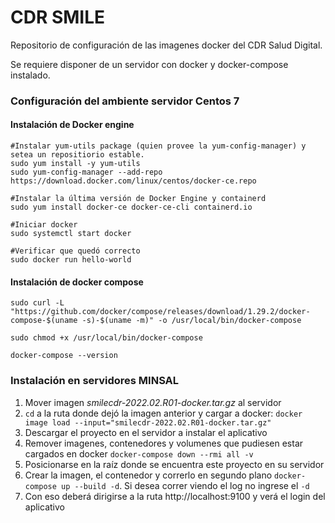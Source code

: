 # CDR SMILE
Repositorio de configuración de las imagenes docker del CDR Salud Digital.

Se requiere disponer de un servidor con docker y docker-compose instalado.

### Configuración del ambiente servidor Centos 7
#### Instalación de Docker engine
```
#Instalar yum-utils package (quien provee la yum-config-manager) y setea un repositiorio estable.
sudo yum install -y yum-utils
sudo yum-config-manager --add-repo https://download.docker.com/linux/centos/docker-ce.repo

#Instalar la última versión de Docker Engine y containerd
sudo yum install docker-ce docker-ce-cli containerd.io

#Iniciar docker
sudo systemctl start docker

#Verificar que quedó correcto
sudo docker run hello-world
```
#### Instalación de docker compose
```
sudo curl -L "https://github.com/docker/compose/releases/download/1.29.2/docker-compose-$(uname -s)-$(uname -m)" -o /usr/local/bin/docker-compose

sudo chmod +x /usr/local/bin/docker-compose

docker-compose --version
```

### Instalación en servidores MINSAL
1. Mover imagen *smilecdr-2022.02.R01-docker.tar.gz* al servidor
2. `cd` a la ruta donde dejó la imagen anterior y cargar a docker: `docker image load --input="smilecdr-2022.02.R01-docker.tar.gz"`
3. Descargar el proyecto en el servidor a instalar el aplicativo
4. Remover imagenes, contenedores y volumenes que pudiesen estar cargados en docker `docker-compose down --rmi all -v`
5. Posicionarse en la raíz donde se encuentra este proyecto en su servidor
6. Crear la imagen, el contenedor y correrlo en segundo plano `docker-compose up --build -d`. Si desea correr viendo el log no ingrese el `-d`
7. Con eso deberá dirigirse a la ruta http://localhost:9100 y verá el login del aplicativo
